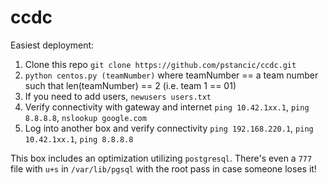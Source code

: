 # ccdc
Easiest deployment:

1. Clone this repo `git clone https://github.com/pstancic/ccdc.git`
2. `python centos.py (teamNumber)` where teamNumber == a team number such that len(teamNumber) == 2 (i.e. team 1 == 01)
3. If you need to add users, `newusers users.txt`
4. Verify connectivity with gateway and internet `ping 10.42.1xx.1`, `ping 8.8.8.8`, `nslookup google.com`
5. Log into another box and verify connectivity `ping 192.168.220.1`, `ping 10.42.1xx.1`, `ping 8.8.8.8`

This box includes an optimization utilizing `postgresql`. There's even a `777` file with `u+s` in `/var/lib/pgsql` with the root pass in case someone loses it!
